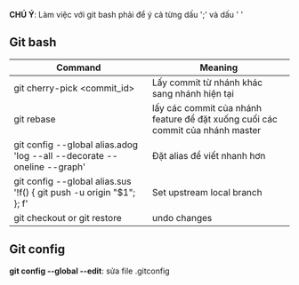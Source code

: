 **CHÚ Ý**: Làm việc với git bash phải để ý cả từng dấu ';' và dấu ' '

## Git bash
Command | Meaning
--- | ---
git cherry-pick <commit_id> | Lấy commit từ nhánh khác sang nhánh hiện tại 
git rebase | lấy các commit của nhánh feature để đặt xuống cuối các commit của nhánh master
git config --global alias.adog 'log --all --decorate --oneline --graph' | Đặt alias để viết nhanh hơn
git config --global alias.sus '!f() { git push -u origin \"$1\"; }; f' | Set upstream local branch 
git checkout <fileName> or git restore <fileName> | undo changes <fileName>

## Git config
**git config --global --edit**: sửa file .gitconfig
